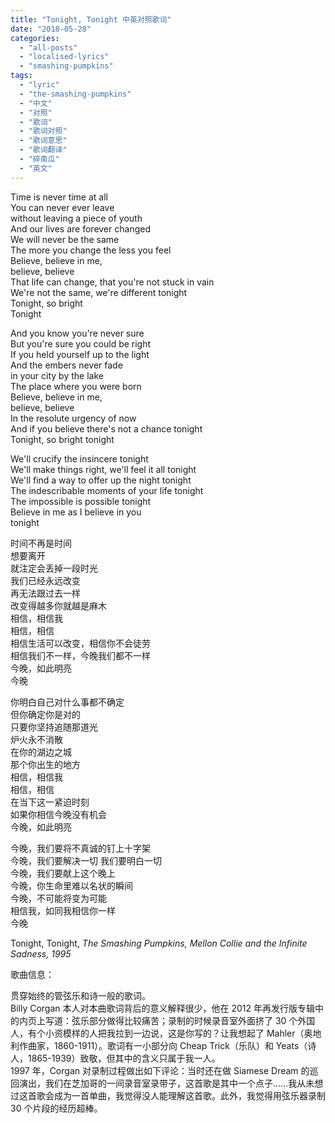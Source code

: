 ```yaml
---
title: "Tonight, Tonight 中英对照歌词"
date: "2018-05-28"
categories: 
  - "all-posts"
  - "localised-lyrics"
  - "smashing-pumpkins"
tags: 
  - "lyric"
  - "the-smashing-pumpkins"
  - "中文"
  - "对照"
  - "歌词"
  - "歌词对照"
  - "歌词意思"
  - "歌词翻译"
  - "碎南瓜"
  - "英文"
---
```


Time is never time at all  
You can never ever leave  
without leaving a piece of youth  
And our lives are forever changed  
We will never be the same  
The more you change the less you feel  
Believe, believe in me,  
believe, believe  
That life can change, that you're not stuck in vain  
We're not the same, we're different tonight  
Tonight, so bright  
Tonight

<!-- more -->

And you know you're never sure  
But you're sure you could be right  
If you held yourself up to the light  
And the embers never fade  
in your city by the lake  
The place where you were born  
Believe, believe in me,  
believe, believe  
In the resolute urgency of now  
And if you believe there's not a chance tonight  
Tonight, so bright tonight

We'll crucify the insincere tonight  
We'll make things right, we'll feel it all tonight  
We'll find a way to offer up the night tonight  
The indescribable moments of your life tonight  
The impossible is possible tonight  
Believe in me as I believe in you  
tonight

时间不再是时间  
想要离开  
就注定会丢掉一段时光  
我们已经永远改变  
再无法跟过去一样  
改变得越多你就越是麻木  
相信，相信我  
相信，相信  
相信生活可以改变，相信你不会徒劳  
相信我们不一样，今晚我们都不一样  
今晚，如此明亮  
今晚

你明白自己对什么事都不确定  
但你确定你是对的  
只要你坚持追随那道光  
炉火永不消散  
在你的湖边之城  
那个你出生的地方  
相信，相信我  
相信，相信  
在当下这一紧迫时刻  
如果你相信今晚没有机会  
今晚，如此明亮

今晚，我们要将不真诚的钉上十字架  
今晚，我们要解决一切 我们要明白一切  
今晚，我们要献上这个晚上  
今晚，你生命里难以名状的瞬间  
今晚，不可能将变为可能  
相信我，如同我相信你一样  
今晚

Tonight, Tonight, *The Smashing Pumpkins, Mellon Collie and the Infinite Sadness, 1995*

歌曲信息：

贯穿始终的管弦乐和诗一般的歌词。  
Billy Corgan 本人对本曲歌词背后的意义解释很少，他在 2012 年再发行版专辑中的内页上写道：弦乐部分做得比较痛苦；录制的时候录音室外面挤了 30 个外国人，有个小资模样的人把我拉到一边说，这是你写的？让我想起了 Mahler（奥地利作曲家，1860-1911）。歌词有一小部分向 Cheap Trick（乐队）和 Yeats（诗人，1865-1939）致敬，但其中的含义只属于我一人。  
1997 年，Corgan 对录制过程做出如下评论：当时还在做 Siamese Dream 的巡回演出，我们在芝加哥的一间录音室录带子，这首歌是其中一个点子……我从未想过这首歌会成为一首单曲，我觉得没人能理解这首歌。此外，我觉得用弦乐器录制 30 个片段的经历超棒。
